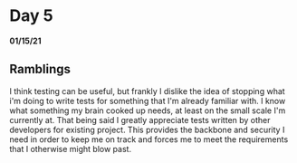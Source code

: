 # Day 5
__01/15/21__

## Ramblings

I think testing can be useful, but frankly I dislike the idea of stopping what i'm doing to write tests for something that I'm already familiar with. I know what something my brain cooked up needs, at least on the small scale I'm currently at. That being said I greatly appreciate tests written by other developers for existing project. This provides the backbone and security I need in order to keep me on track and forces me to meet the requirements that I otherwise might blow past.